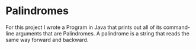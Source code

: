 # Palindromes

For this project I wrote a Program in Java that prints out all of its command-line arguments that are Palindromes. A palindrome is a string that reads the same way forward and backward.
